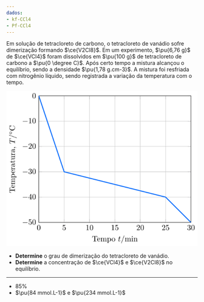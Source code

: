 ```yaml
---
dados:
- kf-CCl4
- Pf-CCl4
---
```


Em solução de tetracloreto de carbono, o tetracloreto de vanádio sofre dimerização formando $\ce{V2Cl8}$. Em um experimento, $\pu{6,76 g}$ de $\ce{VCl4}$ foram dissolvidos em $\pu{100 g}$ de tetracloreto de carbono a $\pu{0 \degree C}$. Após certo tempo a mistura alcançou o equilíbrio, sendo a densidade $\pu{1,78 g.cm-3}$.  A mistura foi resfriada com nitrogênio líquido, sendo registrada a variação da temperatura com o tempo.

![Temperatura por tempo](2F21-1P.svg)  

- **Determine** o grau de dimerização do tetracloreto de vanádio.
- **Determine** a concentração de $\ce{VCl4}$ e $\ce{V2Cl8}$ no equilíbrio.

---

- $85\%$
- $\pu{84 mmol.L-1}$ e $\pu{234 mmol.L-1}$
